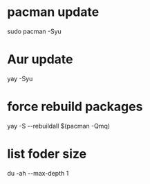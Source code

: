 # pacman update  
sudo pacman -Syu

# Aur update 
yay -Syu

# force rebuild packages
yay -S --rebuildall $(pacman -Qmq)

# list foder size
du -ah --max-depth 1
